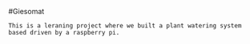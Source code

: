 #Giesomat

```
This is a leraning project where we built a plant watering system based driven by a raspberry pi.
```

